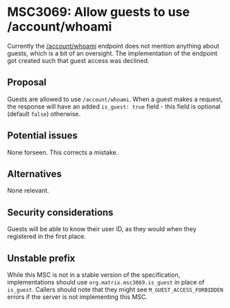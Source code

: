 # MSC3069: Allow guests to use /account/whoami

Currently the [/account/whoami](https://chat.api-spec.imzqqq.top/client_server/r0.6.1#get-matrix-client-r0-account-whoami)
endpoint does not mention anything about guests, which is a bit of an oversight. The implementation
of the endpoint got created such that guest access was declined.

## Proposal

Guests are allowed to use `/account/whoami`. When a guest makes a request, the response will have
an added `is_guest: true` field - this field is optional (default `false`) otherwise.

## Potential issues

None forseen. This corrects a mistake.

## Alternatives

None relevant.

## Security considerations

Guests will be able to know their user ID, as they would when they registered in the first place.

## Unstable prefix

While this MSC is not in a stable version of the specification, implementations should use
`org.matrix.msc3069.is_guest` in place of `is_guest`. Callers should note that they might see
`M_GUEST_ACCESS_FORBIDDEN` errors if the server is not implementing this MSC.
